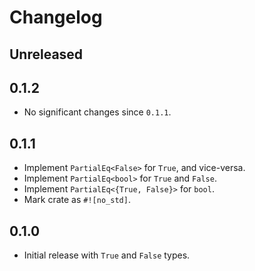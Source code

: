 # Changelog

## Unreleased

## 0.1.2

- No significant changes since `0.1.1`.

## 0.1.1

- Implement `PartialEq<False>` for `True`, and vice-versa.
- Implement `PartialEq<bool>` for `True` and `False`.
- Implement `PartialEq<{True, False}>` for `bool`.
- Mark crate as `#![no_std]`.

## 0.1.0

- Initial release with `True` and `False` types.
